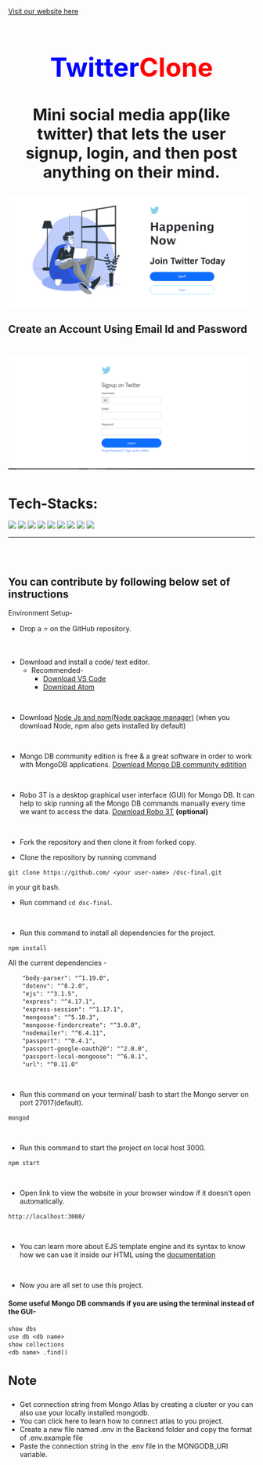 [Visit our website here](https://dsc-twitter-clone.herokuapp.com/)
<div align="center">
<h2 style="text-align:center;font-size:53px;color:red"><span style="color:blue">Twitter</span>Clone

</h2>
</div>


<h2 style="text-align:center;font-size:2rem;">Mini social media app(like twitter) that lets the user signup, login, and then post anything on their mind.
</h2>

<div align="center">
  <img src="snips/one.png" alt="Twitter Clone">
</div>
<h2>Create an Account Using Email Id and Password</h2>
<div align="center" style="margin-top:40px;">
  <img src="snips/two.png" alt="Twitter Clone">
</div>


<h1 style="margin-top:50px">Tech-Stacks:</h1>
<span>
<img src="https://img.shields.io/badge/html5%20-%23E34F26.svg?&style=for-the-badge&logo=html5&logoColor=white"/>
<img src="https://img.shields.io/badge/css3%20-%231572B6.svg?&style=for-the-badge&logo=css3&logoColor=white"/>
<img src="https://img.shields.io/badge/javascript%20-%23323330.svg?&style=for-the-badge&logo=javascript&logoColor=%23F7DF1E"/>
<img src="https://img.shields.io/badge/node.js%20-%2343853D.svg?&style=for-the-badge&logo=node.js&logoColor=white"/>
<img src="https://img.shields.io/badge/express.js%20-%23404d59.svg?&style=for-the-badge"/>
<img src="https://img.shields.io/badge/figma%20-%23FF0000.svg?&style=for-the-badge&logo=figma&logoColor=white"/>
<img src="https://img.shields.io/badge/github%20-%23121011.svg?&style=for-the-badge&logo=github&logoColor=white"/>
<img src ="https://img.shields.io/badge/MongoDB-%234ea94b.svg?&style=for-the-badge&logo=mongodb&logoColor=white"/>
<img src="https://img.shields.io/badge/heroku%20-%23430098.svg?&style=for-the-badge&logo=heroku&logoColor=white"/> </span>


  
</span>
<hr />
<br />
<br />


<h2>You can contribute by following below set of instructions</h2>
Environment Setup-

* Drop a :star: on the GitHub repository.
<br/>

* Download and install a code/ text editor.
    - Recommended-
        - [Download VS Code](https://code.visualstudio.com/download)
        - [Download Atom](https://atom.io/)
<br/>

* Download [Node Js and npm(Node package manager)](https://nodejs.org/en/) (when you download Node, npm also gets installed by default)
<br/>

* Mongo DB community edition is free & a great software in order to work with MongoDB applications. [Download Mongo DB community editition](https://docs.mongodb.com/manual/administration/install-community/)
<br/>

* Robo 3T is a desktop graphical user interface (GUI) for Mongo DB. It can help to skip running all the Mongo DB commands manually every time we want to access the data. [Download Robo 3T](https://robomongo.org/download) **(optional)**
<br/>

* Fork the repository and then clone it from forked copy.

* Clone the repository by running command
```
git clone https://github.com/ <your user-name> /dsc-final.git
```
in your git bash.
<br/>

* Run command `cd dsc-final`.
<br/>

* Run this command to install all dependencies for the project.
```
npm install
```
All the current dependencies -
```
    "body-parser": "^1.19.0",
    "dotenv": "^8.2.0",
    "ejs": "^3.1.5",
    "express": "^4.17.1",
    "express-session": "^1.17.1",
    "mongoose": "^5.10.3",
    "mongoose-findorcreate": "^3.0.0",
    "nodemailer": "^6.4.11",
    "passport": "^0.4.1",
    "passport-google-oauth20": "^2.0.0",
    "passport-local-mongoose": "^6.0.1",
    "url": "^0.11.0"
```
<br/>

* Run this command on your terminal/ bash to start the Mongo server on port 27017(default).
```
mongod
```
<br/>

* Run this command to start the project on local host 3000.
```
npm start
```
<br/>

* Open link to view the website in your browser window if it doesn't open automatically.
```
http://localhost:3000/
```
<br/>

* You can learn more about EJS template engine and its syntax to know how we can use it inside our HTML using the [documentation](https://ejs.co/#docs)
<br/>

* Now you are all set to use this project.

#### Some useful Mongo DB commands if you are using the terminal instead of the GUI-
```
show dbs
use db <db name>
show collections
<db name> .find()
```
<h3 style="font-weight:bold;font-size:25px">Note</h3>
<ul>
<li> Get connection string from Mongo Atlas by creating a cluster or you can also use your locally installed mongodb. </li>
<li> You can click here to learn how to connect atlas to you project.</li>
<li> Create a new file named .env in the Backend folder and copy the format of .env.example file</li>
<li>Paste the connection string in the .env file in the MONGODB_URI variable.</li>



